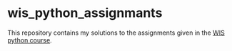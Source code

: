 # wis_python_assignmants

This repository contains my solutions to the assignments given in the [WIS python course](https://github.com/szabgab/wis-python-course-2024-11).
